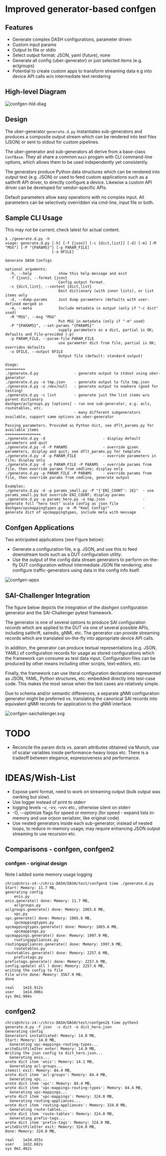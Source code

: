 # Improved generator-based confgen
## Features
* Generate complex DASH configurations, parameter driven
* Custom input params
* Output to file or stdio
* Select output format: JSON, yaml (future), none
* Generate all config (uber-generator) or just selected items (e.g. aclgroups)
* Potential to create custom apps to transform streaming data e.g into device API calls w/o intermediate text rendering
## High-level Diagram

![confgen-hld-diag](confgen-hld-diag.svg)

## Design
The uber-generator `generate.d.py` instantiates sub-generators and produces a composite output stream which can be rendered into text files (JSON) or sent to stdout for custom pipelines.

The uber-generator and sub-generators all derive from a base-class `ConfBase`. They all share a common `main` progam with CLI command-line options, which allows them to be used independently yet consistently.

The generators produce Python data structures which can be rendered into output text (e.g. JSON) or used to feed custom applications such as a saithrift API driver, to directly configure a device. Likewise a custom API driver can be developed for vendor-specific APIs.

Default parameters allow easy operations with no complex input. All parameters can be selectively overridden via cmd-line, input file or both.

## Sample CLI Usage
This may not be current; check latest for actual content.
```
$ ./generate.d.py -h
usage: generate.d.py [-h] [-f {json}] [-c {dict,list}] [-d] [-m] [-M "MSG"] [-P "{PARAMS}"] [-p PARAM_FILE]
                     [-o OFILE]

Generate DASH Configs

optional arguments:
  -h, --help            show this help message and exit
  -f {json}, --format {json}
                        Config output format.
  -c {dict,list}, --content {dict,list}
                        Emit dictionary (with inner lists), or list items only
  -d, --dump-params     Just dump parameters (defaults with user-defined merged in
  -m, --meta            Include metadata in output (only if "-c dict" used)
  -M "MSG", --msg "MSG"
                        Put MSG in metadata (only if "-m" used)
  -P "{PARAMS}", --set-params "{PARAMS}"
                        supply parameters as a dict, partial is OK; defaults and file-provided (-p)
  -p PARAM_FILE, --param-file PARAM_FILE
                        use parameter dict from file, partial is OK; overrides defaults
  -o OFILE, --output OFILE
                        Output file (default: standard output)

Usage:
=========
./generate.d.py                - generate output to stdout using uber-generator
./generate.d.py -o tmp.json    - generate output to file tmp.json
./generate.d.py -o /dev/null   - generate output to nowhere (good for testing)
./generate.d.py -c list        - generate just the list items w/o parent dictionary
dashgen/aclgroups.py [options] - run one sub-generator, e.g. acls, routetables, etc.
                               - many different subgenerators available, support same options as uber-generator

Passing parameters. Provided as Python dict, see dflt_params.py for available items
================
./generate.d.py -d                          - display default parameters and quit
./generate.d.py -d -P PARAMS                - override given parameters, display and quit; see dflt_params.py for template
./generate.d.py -d -p PARAM_FILE            - override parameters in file; display only
./generate.d.py -d -p PARAM_FILE -P PARAMS  - override params from file, then override params from cmdline; display only
./generate.d.py -p PARAM_FILE -P PARAMS     - override params from file, then override params from cmdline, generate output

Examples:
./generate.d.py -d -p params_small.py -P "{'ENI_COUNT': 16}"  - use params_small.py but override ENI_COUNT; display params
./generate.d.py -p params_hero.py -o tmp.json                 - generate full "hero test" scale config as json file
dashgen/vpcmappingtypes.py -m -M "Kewl Config!"               - generate dict of vpcmappingtypes, include meta with message            
```
## Confgen Applications
Two anticipated applications (see Figure below):
* Generate a configuration file, e.g. JSON, and use this to feed downstream tools such as a DUT configuration utility.
* Use the output of the config data stream generators to perform on-the-fly DUT configuration without intermediate JSON file rendering; also configure traffic-generators using data in the config info itself.

![confgen-apps](confgen-apps.svg)

## SAI-Challenger Integration
The figure below depicts the integration of the *dashgen* configuration generator and the SAI-Challenger pytest framework.

The generator is one of several options to produce SAI configuration *records* which are applied to the DUT via one of several possible APIs, including saithrift, sairedis, gNMI, etc. The generator can provide streaming records which are translated on-the-fly into appropriate device API calls.

In addition, the generator can produce textual representations (e.g. JSON, YAML) of configuration records for usage as stored configurations which the framework can consume as test data input. Configuration files can be produced by other means including other scripts, text-editors, etc.

Finally, the framework can use literal configuration declarations represented as JSON, YAML, Python structures, etc. embedded directly into test-case code. This makes the most sense when the test cases are relatively simple.

Due to schema and/or semantic differences, a separate gNMI configuration generator might be preferred vs. translating the canonical SAI records into equivalent gNMI records for application to the gNMI interface.

![confgen-saichallenger.svg](confgen-saichallenger.svg)
# TODO
* Reconcile the param dicts vs. param attributes obtained via Munch, use of scalar variables inside performance-heavy loops etc. There is a tradeoff between elegance, expressiveness and performance.
# IDEAS/Wish-List
* Expose yaml format, need to work on streaming output (bulk output was owrking but slow).
* Use logger instead of print to stderr
* logging levels -v, -vv, -vvv etc., otherwise silent on stderr
* -O, --optimize flags for speed or memory (for speed - expand lists in-memory and use orjson serializer, like original code)
* Use nested generators inside each sub-generator, instead of nested loops, to reduce in-memory usage; may require enhancing JSON output streaming to use recursion etc.
## Comparisons - confgen, confgen2

### confgen - original design
Note I added some memory usage logging
```
chris@chris-z4:~/chris-DASH/DASH/test/confgen$ time ./generate.d.py 
Start: Memory: 11.7 MB, 
generating config
    enis.py
enis.generate() done: Memory: 11.7 MB, 
    aclgroups.py
aclgroups.generate() done: Memory: 1065.6 MB, 
    vpc.py
vpc.generate() done: Memory: 1065.6 MB, 
    vpcmappingtypes.py
vpcmappingtypes.generate() done: Memory: 1065.6 MB, 
    vpcmappings.py
vpcmappings.generate() done: Memory: 1997.9 MB, 
    routingappliances.py
routingappliances.generate() done: Memory: 1997.9 MB, 
    routetables.py
routetables.generate() done: Memory: 2257.6 MB, 
    prefixtags.py
prefixtags.generate() done: Memory: 2257.6 MB, 
config.update( all ) done: Memory: 2257.6 MB, 
writing the config to file
File write done: Memory: 3567.9 MB, 
done

real	1m15.912s
user	1m14.006s
sys	0m1.904s
```
## confgen2
```
chris@chris-z4:~/chris-DASH/DASH/test/confgen2$ time python3 generate.d.py -f json  -c dict -o dict_hero.json
Generating config
Generators instantiated: Memory: 14.0 MB, 
Start: Memory: 14.0 MB, 
  Generating vpc-mappings-routing-types...
writeDictFileIter enter: Memory: 14.0 MB, 
Writing the json config to dict_hero.json...
  Generating enis...
wrote dict item 'enis': Memory: 14.1 MB, 
  Generating acl-groups...
items() exit: Memory: 84.4 MB, 
wrote dict item 'acl-groups': Memory: 84.4 MB, 
  Generating vpc...
wrote dict item 'vpc': Memory: 84.4 MB, 
wrote dict item 'vpc-mappings-routing-types': Memory: 84.4 MB, 
  Generating vpc-mappings...
wrote dict item 'vpc-mappings': Memory: 324.0 MB, 
  Generating routing-appliances...
wrote dict item 'routing-appliances': Memory: 324.0 MB, 
  Generating route-tables...
wrote dict item 'route-tables': Memory: 324.0 MB, 
  Generating prefix-tags...
wrote dict item 'prefix-tags': Memory: 324.0 MB, 
writeDictFileIter exit: Memory: 324.0 MB, 
Done: Memory: 324.0 MB, 

real	1m34.455s
user	1m32.602s
sys	0m1.462s
```
